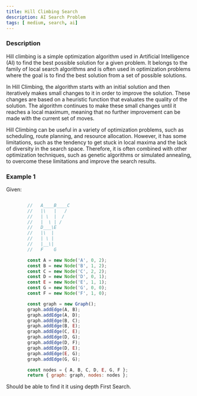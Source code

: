 ```yaml
---
title: Hill Climbing Search
description: AI Search Problem
tags: [ medium, search, ai]
---
```


### Description

Hill climbing is a simple optimization algorithm used in Artificial Intelligence (AI) to find the best possible solution for a given problem. It belongs to the family of local search algorithms and is often used in optimization problems where the goal is to find the best solution from a set of possible solutions.

In Hill Climbing, the algorithm starts with an initial solution and then iteratively makes small changes to it in order to improve the solution. These changes are based on a heuristic function that evaluates the quality of the solution. The algorithm continues to make these small changes until it reaches a local maximum, meaning that no further improvement can be made with the current set of moves.

Hill Climbing can be useful in a variety of optimization problems, such as scheduling, route planning, and resource allocation. However, it has some limitations, such as the tendency to get stuck in local maxima and the lack of diversity in the search space. Therefore, it is often combined with other optimization techniques, such as genetic algorithms or simulated annealing, to overcome these limitations and improve the search results.


### Example 1


Given: 

```js

        //   A____B____C
        //   |\   |   /
        //   | \  |  /
        //   |  \ | /
        //   D___\E
        //   |\  |
        //   | \ |
        //   |__\|
        //   F    G

        const A = new Node('A', 0, 2);
        const B = new Node('B', 1, 2);
        const C = new Node('C', 2, 2);
        const D = new Node('D', 0, 1);
        const E = new Node('E', 1, 1);
        const G = new Node('G', 0, 0);
        const F = new Node('F', 1, 0);

        const graph = new Graph();
        graph.addEdge(A, B);
        graph.addEdge(A, D);
        graph.addEdge(B, C);
        graph.addEdge(B, E);
        graph.addEdge(C, E);
        graph.addEdge(D, G);
        graph.addEdge(D, F);
        graph.addEdge(D, E);
        graph.addEdge(E, G);
        graph.addEdge(G, G);

        const nodes = { A, B, C, D, E, G, F };
        return { graph: graph, nodes: nodes };
```

Should be able to find it it using depth First Search.







